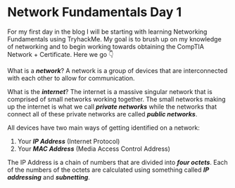 # Network Fundamentals Day 1

For my first day in the blog I will be starting with learning Networking Fundamentals using TryhackMe. My goal is to brush up on my knowledge of networking and to begin working towards obtaining the CompTIA Network + Certificate. Here we go :point_down:

What is a ***network***? A network is a group of devices that are interconnected with each other to allow for communication.

What is the ***internet***? The internet is a massive singular network that is comprised of small networks working together. The small networks making up the internet is what we call ***private networks*** while the networks that connect all of these private networks are called ***public networks***.

All devices have two main ways of getting identified on a network:
1. Your ***IP Address*** (Internet Protocol)
2. Your ***MAC Address*** (Media Access Control Address)

The IP Address is a chain of numbers that are divided into ***four octets***. Each of the numbers of the octets are calculated using something called ***IP addressing*** and ***subnetting***. 

